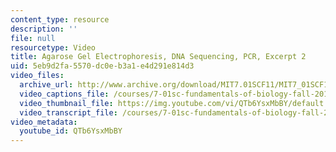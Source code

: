 ```yaml
---
content_type: resource
description: ''
file: null
resourcetype: Video
title: Agarose Gel Electrophoresis, DNA Sequencing, PCR, Excerpt 2
uid: 5eb9d2fa-5570-dc0e-b3a1-e4d291e814d3
video_files:
  archive_url: http://www.archive.org/download/MIT7.01SCF11/MIT7_01SCF11_track28_300k.mp4
  video_captions_file: /courses/7-01sc-fundamentals-of-biology-fall-2011/59c2207cee805edfaf9f6f20a1ed277a_QTb6YsxMbBY.vtt
  video_thumbnail_file: https://img.youtube.com/vi/QTb6YsxMbBY/default.jpg
  video_transcript_file: /courses/7-01sc-fundamentals-of-biology-fall-2011/7ccb350f9480cace4cc3d82722bc2776_QTb6YsxMbBY.pdf
video_metadata:
  youtube_id: QTb6YsxMbBY
---
```

